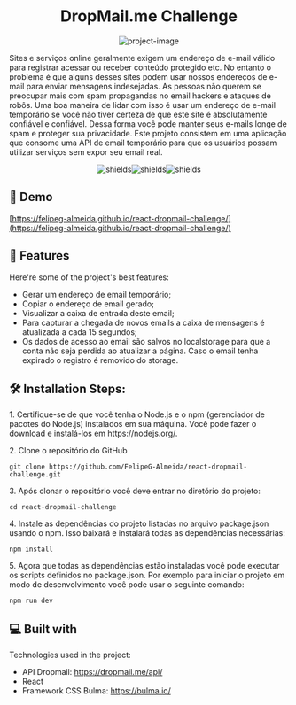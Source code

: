<h1 align="center" id="title">DropMail.me Challenge</h1>

<p align="center"><img src="https://socialify.git.ci/FelipeG-Almeida/react-dropmail-challenge/image?font=Bitter&amp;language=1&amp;name=1&amp;owner=1&amp;pattern=Plus&amp;theme=Dark" alt="project-image"></p>

<p id="description">Sites e serviços online geralmente exigem um endereço de e-mail válido para registrar acessar ou receber conteúdo protegido etc. No entanto o problema é que alguns desses sites podem usar nossos endereços de e-mail para enviar mensagens indesejadas. As pessoas não querem se preocupar mais com spam propagandas no email hackers e ataques de robôs. Uma boa maneira de lidar com isso é usar um endereço de e-mail temporário se você não tiver certeza de que este site é absolutamente confiável e confiável. Dessa forma você pode manter seus e-mails longe de spam e proteger sua privacidade. Este projeto consistem em uma aplicação que consome uma API de email temporário para que os usuários possam utilizar serviços sem expor seu email real.</p>

<p align="center"><img src="https://img.shields.io/badge/react-%2320232a.svg?style=for-the-badge&amp;logo=react&amp;logoColor=%2361DAFB" alt="shields"><img src="https://img.shields.io/badge/javascript-%23323330.svg?style=for-the-badge&amp;logo=javascript&amp;logoColor=%23F7DF1E" alt="shields"><img src="https://img.shields.io/badge/bulma-00D0B1?style=for-the-badge&amp;logo=bulma&amp;logoColor=white" alt="shields"></p>

<h2>🚀 Demo</h2>

[https://felipeg-almeida.github.io/react-dropmail-challenge/](https://felipeg-almeida.github.io/react-dropmail-challenge/)

  
  
<h2>🧐 Features</h2>

Here're some of the project's best features:

*   Gerar um endereço de email temporário;
*   Copiar o endereço de email gerado;
*   Visualizar a caixa de entrada deste email;
*   Para capturar a chegada de novos emails a caixa de mensagens é atualizada a cada 15 segundos;
*   Os dados de acesso ao email são salvos no localstorage para que a conta não seja perdida ao atualizar a página. Caso o email tenha expirado o registro é removido do storage.

<h2>🛠️ Installation Steps:</h2>

<p>1. Certifique-se de que você tenha o Node.js e o npm (gerenciador de pacotes do Node.js) instalados em sua máquina. Você pode fazer o download e instalá-los em https://nodejs.org/.</p>

<p>2. Clone o repositório do GitHub</p>

```
git clone https://github.com/FelipeG-Almeida/react-dropmail-challenge.git
```

<p>3. Após clonar o repositório você deve entrar no diretório do projeto:</p>

```
cd react-dropmail-challenge
```

<p>4. Instale as dependências do projeto listadas no arquivo package.json usando o npm. Isso baixará e instalará todas as dependências necessárias:</p>

```
npm install
```

<p>5. Agora que todas as dependências estão instaladas você pode executar os scripts definidos no package.json. Por exemplo para iniciar o projeto em modo de desenvolvimento você pode usar o seguinte comando:</p>

```
npm run dev
```

  
  
<h2>💻 Built with</h2>

Technologies used in the project:

*   API Dropmail: https://dropmail.me/api/
*   React
*   Framework CSS Bulma: https://bulma.io/
